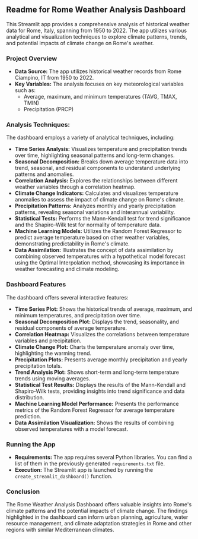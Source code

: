 ## Readme for Rome Weather Analysis Dashboard

This Streamlit app provides a comprehensive analysis of historical weather data for Rome, Italy, spanning from 1950 to 2022. The app utilizes various analytical and visualization techniques to explore climate patterns, trends, and potential impacts of climate change on Rome's weather.

### **Project Overview**

*   **Data Source:** The app utilizes historical weather records from Rome Ciampino, IT  from 1950 to 2022.
*   **Key Variables:** The analysis focuses on key meteorological variables such as:
    *   Average, maximum, and minimum temperatures (TAVG, TMAX, TMIN) 
    *   Precipitation (PRCP)

### **Analysis Techniques:**

The dashboard employs a variety of analytical techniques, including:

*   **Time Series Analysis:** Visualizes temperature and precipitation trends over time, highlighting seasonal patterns and long-term changes.
*   **Seasonal Decomposition:** Breaks down average temperature data into trend, seasonal, and residual components to understand underlying patterns and anomalies.
*   **Correlation Analysis:** Explores the relationships between different weather variables through a correlation heatmap.
*   **Climate Change Indicators:** Calculates and visualizes temperature anomalies to assess the impact of climate change on Rome's climate.
*   **Precipitation Patterns:**  Analyzes monthly and yearly precipitation patterns, revealing seasonal variations and interannual variability.
*   **Statistical Tests:** Performs the Mann-Kendall test for trend significance and the Shapiro-Wilk test for normality of temperature data.
*   **Machine Learning Models:** Utilizes the Random Forest Regressor to predict average temperature based on other weather variables, demonstrating predictability in Rome's climate.
*   **Data Assimilation:**  Illustrates the concept of data assimilation by combining observed temperatures with a hypothetical model forecast using the Optimal Interpolation method, showcasing its importance in weather forecasting and climate modeling.

### **Dashboard Features**

The dashboard offers several interactive features:

*   **Time Series Plot:** Shows the historical trends of average, maximum, and minimum temperatures, and precipitation over time.
*   **Seasonal Decomposition Plot:** Displays the trend, seasonality, and residual components of average temperature.
*   **Correlation Heatmap:**  Visualizes the correlations between temperature variables and precipitation.
*   **Climate Change Plot:** Charts the temperature anomaly over time, highlighting the warming trend.
*   **Precipitation Plots:** Presents average monthly precipitation and yearly precipitation totals.
*   **Trend Analysis Plot:**  Shows short-term and long-term temperature trends using moving averages.
*   **Statistical Test Results:** Displays the results of the Mann-Kendall and Shapiro-Wilk tests, providing insights into trend significance and data distribution.
*   **Machine Learning Model Performance:** Presents the performance metrics of the Random Forest Regressor for average temperature prediction.
*   **Data Assimilation Visualization:**  Shows the results of combining observed temperatures with a model forecast.

### **Running the App**

*   **Requirements:** The app requires several Python libraries. You can find a list of them in the previously generated `requirements.txt` file. 
*   **Execution:**  The Streamlit app is launched by running the `create_streamlit_dashboard()` function. 

### **Conclusion**

The Rome Weather Analysis Dashboard offers valuable insights into Rome's climate patterns and the potential impacts of climate change. The findings highlighted in the dashboard can inform urban planning, agriculture, water resource management, and climate adaptation strategies in Rome and other regions with similar Mediterranean climates.
